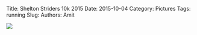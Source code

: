 Title: Shelton Striders 10k 2015
Date: 2015-10-04
Category: Pictures
Tags: running
Slug: 
Authors: Amit

<div class="imagepost">
<img src="/images/shelton2015.jpg" class="imageitem large" />
</div>
